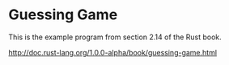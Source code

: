 # Guessing Game

This is the example program from section 2.14 of the Rust book.

<http://doc.rust-lang.org/1.0.0-alpha/book/guessing-game.html>
